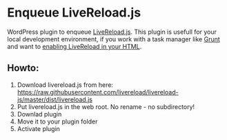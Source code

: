 Enqueue LiveReload.js
=====================

WordPress plugin to enqueue [LiveReload.js](https://github.com/livereload/livereload-js). This plugin is usefull for your local development environment, if you work with a task manager like [Grunt](http://gruntjs.com/) and want to [enabling LiveReload in your HTML](https://github.com/gruntjs/grunt-contrib-watch/blob/master/docs/watch-examples.md#enabling-live-reload-in-your-html).

Howto:
------
1. Download livereload.js from here: https://raw.githubusercontent.com/livereload/livereload-js/master/dist/livereload.js
2. Put livereload.js in the web root. No rename - no subdirectory!
3. Downlad plugin
4. Move it to your plugin folder
5. Activate plugin